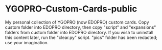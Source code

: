 # YGOPRO-Custom-Cards-public
 My personal collection of YGOPRO (now EDOPRO) custom cards. Copy custom folder into EDOPRO directory, then copy "script" and "expansions" folders from custom folder into EDOPRO directory. If you wish to uninstall this content later, run the "clear.py" script. "pics" folder has been redacted; use your imagination.
